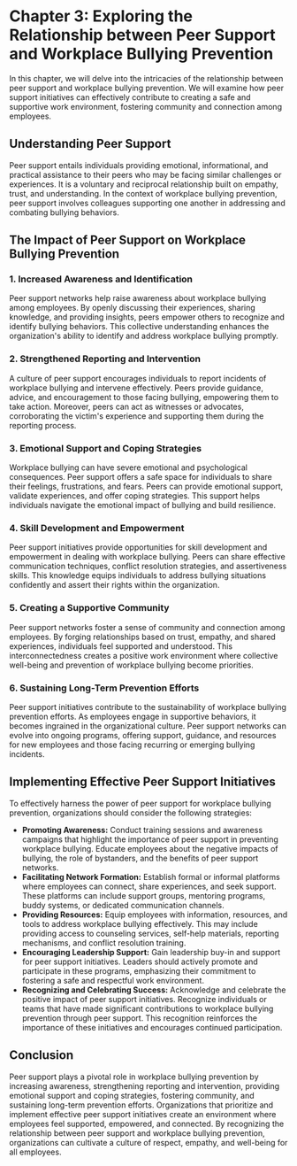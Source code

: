 Chapter 3: Exploring the Relationship between Peer Support and Workplace Bullying Prevention
============================================================================================

In this chapter, we will delve into the intricacies of the relationship between peer support and workplace bullying prevention. We will examine how peer support initiatives can effectively contribute to creating a safe and supportive work environment, fostering community and connection among employees.

Understanding Peer Support
--------------------------

Peer support entails individuals providing emotional, informational, and practical assistance to their peers who may be facing similar challenges or experiences. It is a voluntary and reciprocal relationship built on empathy, trust, and understanding. In the context of workplace bullying prevention, peer support involves colleagues supporting one another in addressing and combating bullying behaviors.

The Impact of Peer Support on Workplace Bullying Prevention
-----------------------------------------------------------

### 1. Increased Awareness and Identification

Peer support networks help raise awareness about workplace bullying among employees. By openly discussing their experiences, sharing knowledge, and providing insights, peers empower others to recognize and identify bullying behaviors. This collective understanding enhances the organization's ability to identify and address workplace bullying promptly.

### 2. Strengthened Reporting and Intervention

A culture of peer support encourages individuals to report incidents of workplace bullying and intervene effectively. Peers provide guidance, advice, and encouragement to those facing bullying, empowering them to take action. Moreover, peers can act as witnesses or advocates, corroborating the victim's experience and supporting them during the reporting process.

### 3. Emotional Support and Coping Strategies

Workplace bullying can have severe emotional and psychological consequences. Peer support offers a safe space for individuals to share their feelings, frustrations, and fears. Peers can provide emotional support, validate experiences, and offer coping strategies. This support helps individuals navigate the emotional impact of bullying and build resilience.

### 4. Skill Development and Empowerment

Peer support initiatives provide opportunities for skill development and empowerment in dealing with workplace bullying. Peers can share effective communication techniques, conflict resolution strategies, and assertiveness skills. This knowledge equips individuals to address bullying situations confidently and assert their rights within the organization.

### 5. Creating a Supportive Community

Peer support networks foster a sense of community and connection among employees. By forging relationships based on trust, empathy, and shared experiences, individuals feel supported and understood. This interconnectedness creates a positive work environment where collective well-being and prevention of workplace bullying become priorities.

### 6. Sustaining Long-Term Prevention Efforts

Peer support initiatives contribute to the sustainability of workplace bullying prevention efforts. As employees engage in supportive behaviors, it becomes ingrained in the organizational culture. Peer support networks can evolve into ongoing programs, offering support, guidance, and resources for new employees and those facing recurring or emerging bullying incidents.

Implementing Effective Peer Support Initiatives
-----------------------------------------------

To effectively harness the power of peer support for workplace bullying prevention, organizations should consider the following strategies:

* **Promoting Awareness:** Conduct training sessions and awareness campaigns that highlight the importance of peer support in preventing workplace bullying. Educate employees about the negative impacts of bullying, the role of bystanders, and the benefits of peer support networks.
* **Facilitating Network Formation:** Establish formal or informal platforms where employees can connect, share experiences, and seek support. These platforms can include support groups, mentoring programs, buddy systems, or dedicated communication channels.
* **Providing Resources:** Equip employees with information, resources, and tools to address workplace bullying effectively. This may include providing access to counseling services, self-help materials, reporting mechanisms, and conflict resolution training.
* **Encouraging Leadership Support:** Gain leadership buy-in and support for peer support initiatives. Leaders should actively promote and participate in these programs, emphasizing their commitment to fostering a safe and respectful work environment.
* **Recognizing and Celebrating Success:** Acknowledge and celebrate the positive impact of peer support initiatives. Recognize individuals or teams that have made significant contributions to workplace bullying prevention through peer support. This recognition reinforces the importance of these initiatives and encourages continued participation.

Conclusion
----------

Peer support plays a pivotal role in workplace bullying prevention by increasing awareness, strengthening reporting and intervention, providing emotional support and coping strategies, fostering community, and sustaining long-term prevention efforts. Organizations that prioritize and implement effective peer support initiatives create an environment where employees feel supported, empowered, and connected. By recognizing the relationship between peer support and workplace bullying prevention, organizations can cultivate a culture of respect, empathy, and well-being for all employees.

